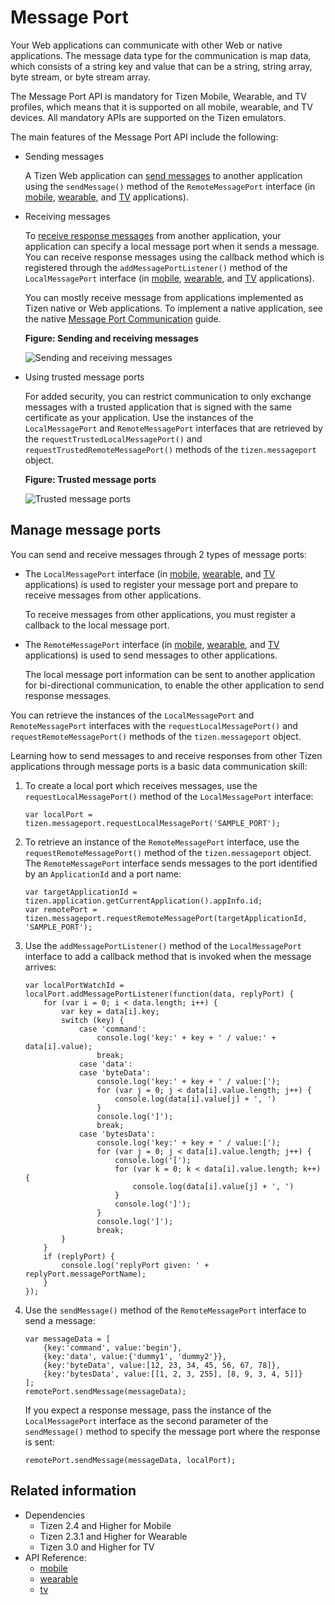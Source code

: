 # Message Port

Your Web applications can communicate with other Web or native applications. The message data type for the communication is map data, which consists of a string key and value that can be a string, string array, byte stream, or byte stream array.

The Message Port API is mandatory for Tizen Mobile, Wearable, and TV profiles, which means that it is supported on all mobile, wearable, and TV devices. All mandatory APIs are supported on the Tizen emulators.

The main features of the Message Port API include the following:

- Sending messages

  A Tizen Web application can [send messages](#managing-message-ports) to another application using the `sendMessage()` method of the `RemoteMessagePort` interface (in [mobile](../../api/latest/device_api/mobile/tizen/messageport.html#RemoteMessagePort), [wearable](../../api/latest/device_api/wearable/tizen/messageport.html#RemoteMessagePort), and [TV](../../api/latest/device_api/tv/tizen/messageport.html#RemoteMessagePort) applications).

- Receiving messages

  To [receive response messages](#managing-message-ports) from another application, your application can specify a local message port when it sends a message. You can receive response messages using the callback method which is registered through the `addMessagePortListener()` method of the `LocalMessagePort` interface (in [mobile](../../api/latest/device_api/mobile/tizen/messageport.html#LocalMessagePort), [wearable](../../api/latest/device_api/wearable/tizen/messageport.html#LocalMessagePort), and [TV](../../api/latest/device_api/tv/tizen/messageport.html#LocalMessagePort) applications).

  You can mostly receive message from applications implemented as Tizen native or Web applications. To implement a native application, see the native [Message Port Communication](../../../native/guides/app-management/message-port.md) guide.

  **Figure: Sending and receiving messages**

  ![Sending and receiving messages](./media/message_port.png)

- Using trusted message ports

  For added security, you can restrict communication to only exchange messages with a trusted application that is signed with the same certificate as your application. Use the instances of the `LocalMessagePort` and `RemoteMessagePort` interfaces that are retrieved by the `requestTrustedLocalMessagePort()` and `requestTrustedRemoteMessagePort()` methods of the `tizen.messageport` object.

  **Figure: Trusted message ports**

  ![Trusted message ports](./media/message_port_trusted.png)

## Manage message ports

You can send and receive messages through 2 types of message ports:

- The `LocalMessagePort` interface (in [mobile](../../api/latest/device_api/mobile/tizen/messageport.html#LocalMessagePort), [wearable](../../api/latest/device_api/wearable/tizen/messageport.html#LocalMessagePort), and [TV](../../api/latest/device_api/tv/tizen/messageport.html#LocalMessagePort) applications) is used to register your message port and prepare to receive messages from other applications.

   To receive messages from other applications, you must register a callback to the local message port.

- The `RemoteMessagePort` interface (in [mobile](../../api/latest/device_api/mobile/tizen/messageport.html#RemoteMessagePort), [wearable](../../api/latest/device_api/wearable/tizen/messageport.html#RemoteMessagePort), and [TV](../../api/latest/device_api/tv/tizen/messageport.html#RemoteMessagePort) applications) is used to send messages to other applications.

   The local message port information can be sent to another application for bi-directional communication, to enable the other application to send response messages.

You can retrieve the instances of the `LocalMessagePort` and `RemoteMessagePort` interfaces with the `requestLocalMessagePort()` and `requestRemoteMessagePort()` methods of the `tizen.messageport` object.

Learning how to send messages to and receive responses from other Tizen applications through message ports is a basic data communication skill:

1. To create a local port which receives messages, use the `requestLocalMessagePort()` method of the `LocalMessagePort` interface:

   ```
   var localPort = tizen.messageport.requestLocalMessagePort('SAMPLE_PORT');
   ```

2. To retrieve an instance of the `RemoteMessagePort` interface, use the `requestRemoteMessagePort()` method of the `tizen.messageport` object. The `RemoteMessagePort` interface sends messages to the port identified by an `ApplicationId` and a port name:

   ```
   var targetApplicationId = tizen.application.getCurrentApplication().appInfo.id;
   var remotePort = tizen.messageport.requestRemoteMessagePort(targetApplicationId, 'SAMPLE_PORT');
   ```

3. Use the `addMessagePortListener()` method of the `LocalMessagePort` interface to add a callback method that is invoked when the message arrives:

   ```
   var localPortWatchId = localPort.addMessagePortListener(function(data, replyPort) {
       for (var i = 0; i < data.length; i++) {
           var key = data[i].key;
           switch (key) {
               case 'command':
                   console.log('key:' + key + ' / value:' + data[i].value);
                   break;
               case 'data':
               case 'byteData':
                   console.log('key:' + key + ' / value:[');
                   for (var j = 0; j < data[i].value.length; j++) {
                       console.log(data[i].value[j] + ', ')
                   }
                   console.log(']');
                   break;
               case 'bytesData':
                   console.log('key:' + key + ' / value:[');
                   for (var j = 0; j < data[i].value.length; j++) {
                       console.log('[');
                       for (var k = 0; k < data[i].value.length; k++) {
                           console.log(data[i].value[j] + ', ')
                       }
                       console.log(']');
                   }
                   console.log(']');
                   break;
           }
       }
       if (replyPort) {
           console.log('replyPort given: ' + replyPort.messagePortName);
       }
   });
   ```

4. Use the `sendMessage()` method of the `RemoteMessagePort` interface to send a message:

   ```
   var messageData = [
       {key:'command', value:'begin'},
       {key:'data', value:{'dummy1', 'dummy2'}},
       {key:'byteData', value:[12, 23, 34, 45, 56, 67, 78]},
       {key:'bytesData', value:[[1, 2, 3, 255], [8, 9, 3, 4, 5]]}
   ];
   remotePort.sendMessage(messageData);
   ```

   If you expect a response message, pass the instance of the `LocalMessagePort` interface as the second parameter of the `sendMessage()` method to specify the message port where the response is sent:

   ```
   remotePort.sendMessage(messageData, localPort);
   ```

## Related information
* Dependencies   
   - Tizen 2.4 and Higher for Mobile
   - Tizen 2.3.1 and Higher for Wearable
   - Tizen 3.0 and Higher for TV
* API Reference:
  - [mobile](../../api/latest/device_api/mobile/tizen/messageport.html)
  - [wearable](../../api/latest/device_api/wearable/tizen/messageport.html)
  - [tv](../../api/latest/device_api/tv/tizen/messageport.html)
